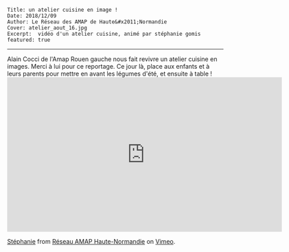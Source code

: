     Title: un atelier cuisine en image ! 
    Date: 2018/12/09
    Author: Le Réseau des AMAP de Haute&#x2011;Normandie
    Cover: atelier_aout_16.jpg
    Excerpt:  vidéo d'un atelier cuisine, animé par stéphanie gomis
    featured: true
---

Alain Cocci de l'Amap Rouen gauche nous fait revivre un atelier cuisine en images. Merci à lui pour ce reportage. Ce jour là, place aux enfants et à leurs parents pour mettre en avant les légumes d'été, et ensuite à table !  <iframe src="https://player.vimeo.com/video/185457419" width="640" height="360" frameborder="0" webkitallowfullscreen mozallowfullscreen allowfullscreen></iframe>
<p><a href="https://vimeo.com/185457419">St&eacute;phanie</a> from <a href="https://vimeo.com/user45933380">R&eacute;seau AMAP Haute-Normandie</a> on <a href="https://vimeo.com">Vimeo</a>.</p>